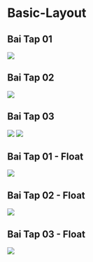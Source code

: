 # Basic-Layout

## Bai Tap 01
![](https://imgur.com/ETZo1Yx.png)

## Bai Tap 02
![](https://imgur.com/ggV5emJ.png)

## Bai Tap 03
![](https://imgur.com/41EhdY6.png)
![](https://media.giphy.com/media/VIW7JKzmh8NkMnoo4M/giphy.gif)

## Bai Tap 01 - Float
![](https://imgur.com/TVGoWbm.png)

## Bai Tap 02 - Float
![](https://imgur.com/BpvqOjB.png)

## Bai Tap 03 - Float
![](https://imgur.com/bZYDnbv.png)



